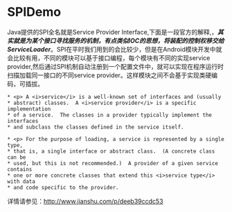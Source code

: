 # SPIDemo
Java提供的SPI全名就是Service Provider Interface,下面是一段官方的解释,，***其实就是为某个接口寻找服务的机制，有点类似IOC的思想，将装配的控制权移交给ServiceLoader***。SPI在平时我们用到的会比较少，但是在Android模块开发中就会比较有用，不同的模块可以基于接口编程，每个模块有不同的实现service provider,然后通过SPI机制自动注册到一个配置文件中，就可以实现在程序运行时扫描加载同一接口的不同service provider。这样模块之间不会基于实现类硬编码，可插拔。
```
* <p> A <i>service</i> is a well-known set of interfaces and (usually
* abstract) classes.  A <i>service provider</i> is a specific implementation
* of a service.  The classes in a provider typically implement the interfaces
* and subclass the classes defined in the service itself. 

* <p> For the purpose of loading, a service is represented by a single type,
* that is, a single interface or abstract class.  (A concrete class can be
* used, but this is not recommended.)  A provider of a given service contains
* one or more concrete classes that extend this <i>service type</i> with data
* and code specific to the provider. 
```
详情请参见：http://www.jianshu.com/p/deeb39ccdc53
